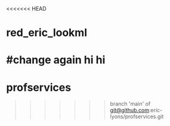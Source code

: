 <<<<<<< HEAD
# red_eric_lookml
#change again
hi
hi
=======
# profservices
>>>>>>> branch 'main' of git@github.com:eric-lyons/profservices.git
